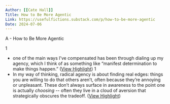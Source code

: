 ```yaml
---
Author: [[Cate Hall]]
Title: How to Be More Agentic
Link: https://usefulfictions.substack.com/p/how-to-be-more-agentic
Date: 2024-07-06
---
```

A - How to Be More Agentic

1
- one of the main ways I’ve compensated has been through dialing up my agency, which I think of as something like “manifest determination to make things happen.” ([View Highlight](https://read.readwise.io/read/01hmq286dmjhj4ynyx6t9sv02m))
1
- In my way of thinking, radical agency is about finding real edges: things you are willing to do that others aren’t, often because they’re annoying or unpleasant. These don’t always surface in awareness to the point one is actually *choosing* -- often they live in a cloud of aversion that strategically obscures the tradeoff. ([View Highlight](https://read.readwise.io/read/01hmq28stj08a75yf1wpjx4mcj))

